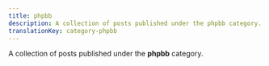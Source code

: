 ```yaml
---
title: phpbb
description: A collection of posts published under the phpbb category.
translationKey: category-phpbb
---
```

A collection of posts published under the **phpbb** category.
